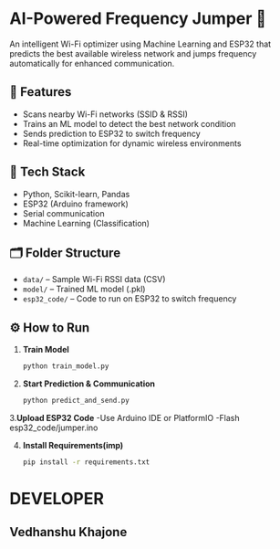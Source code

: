 # AI-Powered Frequency Jumper 🚀

An intelligent Wi-Fi optimizer using Machine Learning and ESP32 that predicts the best available wireless network and jumps frequency automatically for enhanced communication.

## 📌 Features
- Scans nearby Wi-Fi networks (SSID & RSSI)
- Trains an ML model to detect the best network condition
- Sends prediction to ESP32 to switch frequency
- Real-time optimization for dynamic wireless environments

## 🧠 Tech Stack
- Python, Scikit-learn, Pandas
- ESP32 (Arduino framework)
- Serial communication
- Machine Learning (Classification)

## 🗂️ Folder Structure
- `data/` – Sample Wi-Fi RSSI data (CSV)
- `model/` – Trained ML model (.pkl)
- `esp32_code/` – Code to run on ESP32 to switch frequency

## ⚙️ How to Run

1. **Train Model**
   ```bash
   python train_model.py
   
2. **Start Prediction & Communication**
   ```bash
   python predict_and_send.py
   
3.**Upload ESP32 Code**
   -Use Arduino IDE or PlatformIO
   -Flash esp32_code/jumper.ino

4. **Install Requirements(imp)**
   ```bash
   pip install -r requirements.txt
   
# **DEVELOPER**
   ## **Vedhanshu Khajone**

